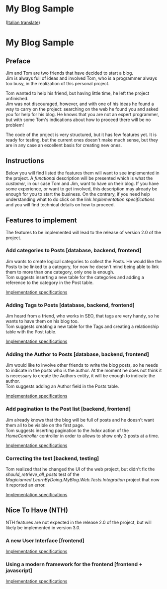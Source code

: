 # My Blog Sample  
([Italian translate](README_IT.md))

# My Blog Sample  

## Preface  
Jim and Tom are two friends that have decided to start a blog.  
Jim is always full of ideas and involved Tom, who is a programmer always too busy, in the realization of this personal project.  

Tom wanted to help his friend, but having little time, he left the project unfinished.  
Jim was not discouraged, however, and with one of his ideas he found a way to carry on the project: searching on the web he found you and asked you for help for his blog. He knows that you are not an expert programmer, but with some Tom's indications about how to proceed there will be no problem!  

The code of the project is very structured, but it has few features yet. It is ready for testing, but the current ones doesn't make much sense, but they are in any case an excellent basis for creating new ones.  

## Instructions
Below you will find listed the features them will want to see implemented in the project. A *functional* description will be presented which is what the *customer*, in our case Tom and Jim, want to have on their blog. If you have some experience, or want to get involved, this description may already be enough for you to start the business. On the contrary, if you need help understanding what to do click on the link *Implementation specifications* and you will find technical details on how to proceed.  

## Features to implement  
The features to be implemented will lead to the release of version 2.0 of the project.  

### Add categories to Posts [database, backend, frontend]  
Jim wants to create logical categories to collect the Posts. He would like the Posts to be linked to a category, for now he doesn't mind being able to link them to more than one category, only one is enough.  
Tom suggests inserting a new table for the categories and adding a reference to the category in the Post table.  

[Implementation specifications](Features/PostCategories.md)  

### Adding Tags to Posts [database, backend, frontend]  
Jim heard from a friend, who works in SEO, that tags are very handy, so he wants to have them on his blog too.  
Tom suggests creating a new table for the Tags and creating a relationship table with the Post table.  

[Implementation specifications](Features/PostTags.md)  

### Adding the Author to Posts [database, backend, frontend]  
Jim would like to involve other friends to write the blog posts, so he needs to indicate in the posts who is the author. At the moment he does not think it is necessary to create the Authors entity, it will be enough to indicate the author.  
Tom suggests adding an Author field in the Posts table.  

[Implementation specifications](Features/PostAuthor.md)  

### Add pagination to the Post list [backend, frontend]  
Jim already knows that the blog will be full of posts and he doesn't want them all to be visible on the first page.  
Tom suggests inserting pagination to the *Index* action of the *HomeController* controller in order to allows to show only 3 posts at a time.  

[Implementation specifications](Features/PostPagination.md)  

### Correcting the test [backend, testing]  
Tom realized that he changed the UI of the web project, but didn't fix the *should_retrieve_all_posts* test of the *Magicianred.LearnByDoing.MyBlog.Web.Tests.Integration* project that now it reported an error.  

[Implementation specifications](Features/ErrorInTest.md)   

## Nice To Have (NTH)  
NTH features are not expected in the release 2.0 of the project, but will likely be implemented in version 3.0.  

### A new User Interface [frontend]  

[Implementation specifications](Features/NewUI.md)  

### Using a modern framework for the frontend [frontend + javascript]  

[Implementation specifications](Features/ClientFramework.md)  